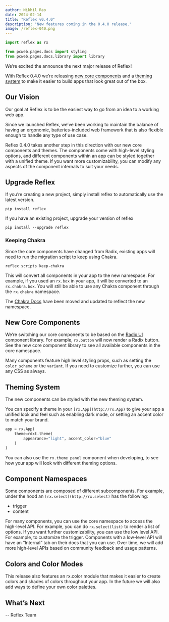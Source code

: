 ```yaml
---
author: Nikhil Rao
date: 2024-02-14
title: "Reflex v0.4.0"
description: "New features coming in the 0.4.0 release."
image: /reflex-040.png
---
```


```python exec
import reflex as rx

from pcweb.pages.docs import styling
from pcweb.pages.docs.library import library
```

We’re excited the announce the next major release of Reflex! 

With Reflex 0.4.0 we’re releasing [new core components]({library.path}) and a [theming system]({styling.theming.path}) to make it easier to build apps that look great out of the box.

## Our Vision

Our goal at Reflex is to be the easiest way to go from an idea to a working web app.

Since we launched Reflex, we’ve been working to maintain the balance of having an ergonomic, batteries-included web framework that is also flexible enough to handle any type of use case.

Reflex 0.4.0 takes another step in this direction with our new core components and themes.
The components come with high-level styling options, and different components within an app can be styled together with a unified theme.
If you want more customizability, you can modify any aspects of the component internals to suit your needs.

## Upgrade Reflex

If you’re creating a new project, simply install reflex to automatically use the latest version.

```text
pip install reflex
```

If you have an existing project, upgrade your version of reflex

```text
pip install --upgrade reflex
```

### Keeping Chakra

Since the core components have changed from Radix, existing apps will need to run the migration script to keep using Chakra.

```text
reflex scripts keep-chakra
```

This will convert all components in your app to the new namespace.
For example, if you used an `rx.box` in your app, it will be converted to an `rx.chakra.box`.
You will still be able to use any Chakra component through the `rx.chakra` namespace. 

The [Chakra Docs](https://reflex.dev/docs/library/chakra/datadisplay/badge/) have been moved and updated to reflect the new namespace.

## New Core Components

We’re switching our core components to be based on the [Radix UI](https://www.radix-ui.com) component library. For example, `rx.button` will now render a Radix button. See the new core component library to see all available components in the core namespace.

Many components feature high level styling props, such as setting the `color_scheme` or the `variant`. If you need to customize further, you can use any CSS as always.

## Theming System

The new components can be styled with the new theming system.

You can specify a theme in your `[rx.App](http://rx.App)` to give your app a unified look and feel such as enabling dark mode, or setting an accent color to match your brand.

```python
app = rx.App(
	theme=rdxt.theme(
	    appearance="light", accent_color="blue"
	)
)
```

You can also use the `rx.theme_panel` component when developing, to see how your app will look with different theming options.

## Component Namespaces

Some components are composed of different subcomponents. For example, under the hood an `[rx.select](http://rx.select)` has the following:

- trigger
- content

For many components, you can use the core namespace to access the high-level API. For example, you can do `rx.select(list)` to render a list of options. If you want further customizability, you can use the low level API. For example, to customize the trigger. Components with a low-level API will have an “Internal” tab on their docs that you can use. Over time, we will add more high-level APIs based on community feedback and usage patterns.

## Colors and Color Modes

This release also features an rx.color module that makes it easier to create colors and shades of colors throughout your app. In the future we will also add ways to define your own color palettes.

## What’s Next

-- Reflex Team